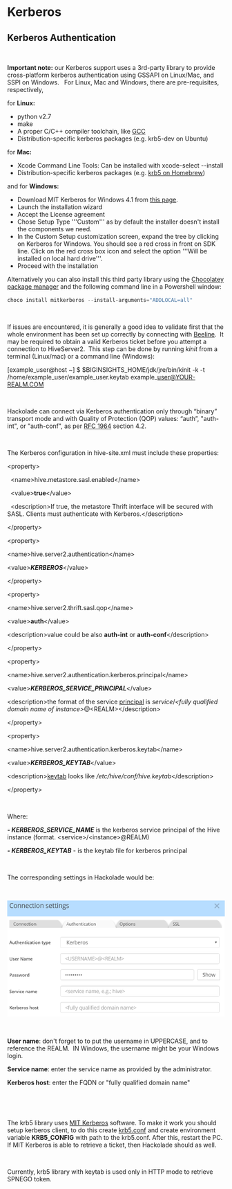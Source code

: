 # Kerberos

## Kerberos Authentication

&nbsp;

**Important note:** our Kerberos support uses a 3rd-party library to provide cross-platform kerberos authentication using GSSAPI on Linux/Mac, and SSPI on Windows. &nbsp; For Linux, Mac and Windows, there are pre-requisites, respectively,&nbsp;

for **Linux:**

* python v2.7
* make
* A proper C/C++ compiler toolchain, like [GCC](<https://gcc.gnu.org/> "target=\"\_blank\"")
* Distribution-specific kerberos packages (e.g. krb5-dev on Ubuntu)

for **Mac:**

* Xcode Command Line Tools: Can be installed with xcode-select --install
* Distribution-specific kerberos packages (e.g. [krb5 on Homebrew](<https://formulae.brew.sh/formula/krb5> "target=\"\_blank\""))

and for **Windows:**

* Download MIT Kerberos for Windows 4.1 from [this page](https://web.mit.edu/kerberos/dist/#kfw-4.1).
* Launch the installation wizard
* Accept the License agreement
* Chose Setup Type '''Custom''' as by default the installer doesn't install the components we need.
* In the Custom Setup customization screen, expand the tree by clicking on Kerberos for Windows.  You should see a red cross in front on SDK line.  Click on the red cross box icon and select the option '''Will be installed on local hard drive'''.
* Proceed with the installation

Alternatively you can also install this third party library using the [Chocolatey package manager](https://chocolatey.org) and the following command line in a Powershell window:

```powershell
choco install mitkerberos --install-arguments="ADDLOCAL=all"
```

&nbsp;

If issues are encountered, it is generally a good idea to validate first that the whole environment has been set up correctly by connecting with [Beeline](<https://cwiki.apache.org/confluence/display/Hive/HiveServer2%20Clients> "target=\"\_blank\"").&nbsp; It may be required to obtain a valid Kerberos ticket before you attempt a connection to HiveServer2.&nbsp; This step can be done by running *kinit* from a terminal (Linux/mac) or a command line (Windows):&nbsp;

\[example\_user@host ~\] $ $BIGINSIGHTS\_HOME/jdk/jre/bin/kinit -k -t /home/example\_user/example\_user.keytab example\_user@YOUR-REALM.COM

&nbsp;

Hackolade can connect via Kerberos authentication only through “binary” transport mode and with Quality of Protection (QOP) values: “auth”, "auth-int", or "auth-conf", as per [RFC 1964](<https://tools.ietf.org/html/rfc1964> "target=\"\_blank\"") section 4.2.&nbsp;

&nbsp;

The Kerberos configuration in hive-site.xml must include these properties:

\<property\>

  \<name\>hive.metastore.sasl.enabled\</name\>

  \<value\>**true**\</value\>

  \<description\>If true, the metastore Thrift interface will be secured with SASL. Clients must authenticate with Kerberos.\</description\>

\</property\>

\<property\>

\<name\>hive.server2.authentication\</name\>

\<value\>***KERBEROS***\</value\>

\</property\>

\<property\>

\<name\>hive.server2.thrift.sasl.qop\</name\>

\<value\>**auth**\</value\>

\<description\>value could be also **auth-int** or **auth-conf**\</description\>

\</property\>

\<property\>

\<name\>hive.server2.authentication.kerberos.principal\</name\>

\<value\>***KERBEROS\_SERVICE\_PRINCIPAL***\</value\>

\<description\>the format of the service [principal](<https://web.mit.edu/kerberos/krb5-1.5/krb5-1.5.4/doc/krb5-user/What-is-a-Kerberos-Principal\_003f.html> "target=\"\_blank\"") is *service*/*\<fully qualified domain name of instance\>*@\<REALM\>\</description\>

\</property\>

\<property\>

\<name\>hive.server2.authentication.kerberos.keytab\</name\>

\<value\>***KERBEROS\_KEYTAB***\</value\>

\<description\>[keytab](<https://web.mit.edu/kerberos/krb5-1.5/krb5-1.5.4/doc/krb5-install/The-Keytab-File.html> "target=\"\_blank\"") looks like */etc/hive/conf/hive.keytab*\</description\>

\</property\>

&nbsp;

Where:

***\- KERBEROS\_SERVICE\_NAME*** is the kerberos service principal of the Hive instance (format. \<service\>/\<instance\>@REALM)&nbsp;

***\- KERBEROS\_KEYTAB*** - is the keytab file for kerberos principal

&nbsp;

The corresponding settings in Hackolade would be:

&nbsp;

![Hive - Kerberos Authentication settings](<lib/Hive%20-%20Kerberos%20Authentication%20settings.png>)

&nbsp;

**User name**: don't forget to to put the username in UPPERCASE, and to reference the REALM.&nbsp; IN Windows, the username might be your Windows login.

**Service name**: enter the service name as provided by the administrator. &nbsp;

**Kerberos host**: enter the FQDN or "fully qualified domain name"

&nbsp;

&nbsp;

The krb5 library uses [MIT Kerberos](<https://web.mit.edu/kerberos/dist/> "target=\"\_blank\"") software. To make it work you should setup kerberos client, to do this create [krb5.conf](<https://web.mit.edu/kerberos/krb5-devel/doc/admin/conf\_files/krb5\_conf.html#sample-krb5-conf-file> "target=\"\_blank\"") and create environment variable **KRB5\_CONFIG** with path to the krb5.conf. After this, restart the PC. If MIT Kerberos is able to retrieve a ticket, then Hackolade should as well.

&nbsp;

Currently, krb5 library with keytab is used only in HTTP mode to retrieve SPNEGO token.

